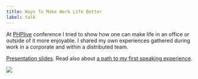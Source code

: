 ```yaml
---
title: Ways To Make Work Life Better
label: talk
---
```


At [PHPlive](http://www.phplive.cz/) conference I tried to show how one can make life in an office or outside of it more enjoyable. I shared my own experiences gathered during work in a corporate and within a distributed team.

[Presentation slides](https://docs.google.com/presentation/d/1jXR04uWfTf8w5rnPxuFIPGo4QMBzkzpMs2Cbocs_ggs). Read also about [a path to my first speaking experience](/a-path-to-my-first-speaking-experience).

![](./assets/thumbs/phplive-2018-talk.png)
